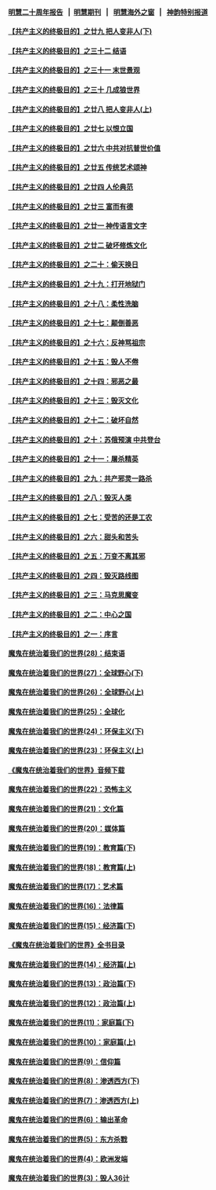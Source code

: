 #### [明慧二十周年报告](https://github.com/gfw-breaker/mh-reports/blob/master/README.md?t=07220501) &nbsp;&nbsp;|&nbsp;&nbsp;[明慧期刊](https://github.com/gfw-breaker/mh-qikan) &nbsp;&nbsp;|&nbsp;&nbsp; [明慧海外之窗](https://github.com/gfw-breaker/mh-news/blob/master/README.md?t=07220501) &nbsp;&nbsp;|&nbsp;&nbsp; [神韵特别报道](https://github.com/gfw-breaker/mh-news/blob/master/shenyun.md?t=07220501) 

#### [【共产主义的终极目的】之廿九 把人变非人(下)](../pages/nsc422/n11344140.md?t=07220501) 

#### [【共产主义的终极目的】之三十二 结语](../pages/nsc422/n11360535.md?t=07220501) 

#### [【共产主义的终极目的】之三十一 末世景观](../pages/nsc422/n11351129.md?t=07220501) 

#### [【共产主义的终极目的】之三十 几成狼世界](../pages/nsc422/n11348280.md?t=07220501) 

#### [【共产主义的终极目的】之廿八 把人变非人(上)](../pages/nsc422/n11340492.md?t=07220501) 

#### [【共产主义的终极目的】之廿七 以恨立国](../pages/nsc422/n11336944.md?t=07220501) 

#### [【共产主义的终极目的】之廿六 中共对抗普世价值](../pages/nsc422/n11324785.md?t=07220501) 

#### [【共产主义的终极目的】之廿五 传统艺术颂神](../pages/nsc422/n11296396.md?t=07220501) 

#### [【共产主义的终极目的】之廿四 人伦典范](../pages/nsc422/n11296397.md?t=07220501) 

#### [【共产主义的终极目的】之廿三 富而有德](../pages/nsc422/n11283598.md?t=07220501) 

#### [【共产主义的终极目的】之廿一 神传语言文字](../pages/nsc422/n11263265.md?t=07220501) 

#### [【共产主义的终极目的】之廿二 破坏修炼文化](../pages/nsc422/n11245728.md?t=07220501) 

#### [【共产主义的终极目的】之二十：偷天换日](../pages/nsc422/n11238846.md?t=07220501) 

#### [【共产主义的终极目的】之十九：打开地狱门](../pages/nsc422/n11206376.md?t=07220501) 

#### [【共产主义的终极目的】之十八：柔性洗脑](../pages/nsc422/n11199994.md?t=07220501) 

#### [【共产主义的终极目的】之十七：颠倒善恶](../pages/nsc422/n11179782.md?t=07220501) 

#### [【共产主义的终极目的】之十六：反神骂祖宗](../pages/nsc422/n11166798.md?t=07220501) 

#### [【共产主义的终极目的】之十五：毁人不倦](../pages/nsc422/n11166792.md?t=07220501) 

#### [【共产主义的终极目的】之十四：邪恶之最](../pages/nsc422/n11150249.md?t=07220501) 

#### [【共产主义的终极目的】之十三：毁灭文化](../pages/nsc422/n11135227.md?t=07220501) 

#### [【共产主义的终极目的】之十二：破坏自然](../pages/nsc422/n11135214.md?t=07220501) 

#### [【共产主义的终极目的】之十：苏俄预演 中共登台](../pages/nsc422/n11118424.md?t=07220501) 

#### [【共产主义的终极目的】之十一：屠杀精英](../pages/nsc422/n11118442.md?t=07220501) 

#### [【共产主义的终极目的】之九：共产邪灵一路杀](../pages/nsc422/n11114139.md?t=07220501) 

#### [【共产主义的终极目的】之八：毁灭人类](../pages/nsc422/n11108503.md?t=07220501) 

#### [【共产主义的终极目的】之七：受苦的还是工农](../pages/nsc422/n11101809.md?t=07220501) 

#### [【共产主义的终极目的】之六：甜头和苦头](../pages/nsc422/n11096971.md?t=07220501) 

#### [【共产主义的终极目的】之五：万变不离其邪](../pages/nsc422/n11091285.md?t=07220501) 

#### [【共产主义的终极目的】之四：毁灭路线图](../pages/nsc422/n11086284.md?t=07220501) 

#### [【共产主义的终极目的】之三：马克思魔变](../pages/nsc422/n11061941.md?t=07220501) 

#### [【共产主义的终极目的】之二：中心之国](../pages/nsc422/n11047728.md?t=07220501) 

#### [【共产主义的终极目的】之一：序言](../pages/nsc422/n11086077.md?t=07220501) 

#### [魔鬼在统治着我们的世界(28)：结束语](../pages/nsc422/n10936246.md?t=07220501) 

#### [魔鬼在统治着我们的世界(27)：全球野心(下)](../pages/nsc422/n10928319.md?t=07220501) 

#### [魔鬼在统治着我们的世界(26)：全球野心(上)](../pages/nsc422/n10900318.md?t=07220501) 

#### [魔鬼在统治着我们的世界(25)：全球化](../pages/nsc422/n10788205.md?t=07220501) 

#### [魔鬼在统治着我们的世界(24)：环保主义(下)](../pages/nsc422/n10695307.md?t=07220501) 

#### [魔鬼在统治着我们的世界(23)：环保主义(上)](../pages/nsc422/n10688613.md?t=07220501) 

#### [《魔鬼在统治着我们的世界》音频下载](../pages/nsc422/n10635553.md?t=07220501) 

#### [魔鬼在统治着我们的世界(22)：恐怖主义](../pages/nsc422/n10614727.md?t=07220501) 

#### [魔鬼在统治着我们的世界(21)：文化篇](../pages/nsc422/n10597706.md?t=07220501) 

#### [魔鬼在统治着我们的世界(20)：媒体篇](../pages/nsc422/n10586579.md?t=07220501) 

#### [魔鬼在统治着我们的世界(19)：教育篇(下)](../pages/nsc422/n10564808.md?t=07220501) 

#### [魔鬼在统治着我们的世界(18)：教育篇(上)](../pages/nsc422/n10526970.md?t=07220501) 

#### [魔鬼在统治着我们的世界(17)：艺术篇](../pages/nsc422/n10499093.md?t=07220501) 

#### [魔鬼在统治着我们的世界(16)：法律篇](../pages/nsc422/n10485969.md?t=07220501) 

#### [魔鬼在统治着我们的世界(15)：经济篇(下)](../pages/nsc422/n10469975.md?t=07220501) 

#### [《魔鬼在统治着我们的世界》全书目录](../pages/nsc422/n10464261.md?t=07220501) 

#### [魔鬼在统治着我们的世界(14)：经济篇(上)](../pages/nsc422/n10457370.md?t=07220501) 

#### [魔鬼在统治着我们的世界(13)：政治篇(下)](../pages/nsc422/n10448270.md?t=07220501) 

#### [魔鬼在统治着我们的世界(12)：政治篇(上)](../pages/nsc422/n10444576.md?t=07220501) 

#### [魔鬼在统治着我们的世界(11)：家庭篇(下)](../pages/nsc422/n10440961.md?t=07220501) 

#### [魔鬼在统治着我们的世界(10)：家庭篇(上)](../pages/nsc422/n10435448.md?t=07220501) 

#### [魔鬼在统治着我们的世界(9)：信仰篇](../pages/nsc422/n10432159.md?t=07220501) 

#### [魔鬼在统治着我们的世界(8)：渗透西方(下)](../pages/nsc422/n10429603.md?t=07220501) 

#### [魔鬼在统治着我们的世界(7)：渗透西方(上)](../pages/nsc422/n10426013.md?t=07220501) 

#### [魔鬼在统治着我们的世界(6)：输出革命](../pages/nsc422/n10421536.md?t=07220501) 

#### [魔鬼在统治着我们的世界(5)：东方杀戮](../pages/nsc422/n10417707.md?t=07220501) 

#### [魔鬼在统治着我们的世界(4)：欧洲发端](../pages/nsc422/n10414890.md?t=07220501) 

#### [魔鬼在统治着我们的世界(3)：毁人36计](../pages/nsc422/n10411583.md?t=07220501) 

